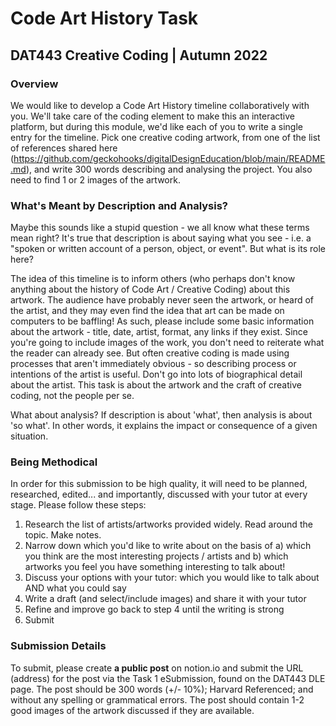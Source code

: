 # Code Art History Task
## DAT443 Creative Coding | Autumn 2022

### Overview
We would like to develop a Code Art History timeline collaboratively with you. We'll take care of the coding element to make this an interactive platform, but during this module, we'd like each of you to write a single entry for the timeline. Pick one creative coding artwork, from one of the list of references shared here (https://github.com/geckohooks/digitalDesignEducation/blob/main/README.md), and write 300 words describing and analysing the project. You also need to find 1 or 2 images of the artwork. 

### What's Meant by Description and Analysis?
Maybe this sounds like a stupid question - we all know what these terms mean right? It's true that description is about saying what you see - i.e. a "spoken or written account of a person, object, or event". But what is its role here? 

The idea of this timeline is to inform others (who perhaps don't know anything about the history of Code Art / Creative Coding) about this artwork. The audience have probably never seen the artwork, or heard of the artist, and they may even find the idea that art can be made on computers to be baffling! As such, please include some basic information about the artwork - title, date, artist, format, any links if they exist. Since you're going to include images of the work, you don't need to reiterate what the reader can already see. But often creative coding is made using processes that aren't immediately obvious - so describing process or intentions of the artist is useful. Don't go into lots of biographical detail about the artist. This task is about the artwork and the craft of creative coding, not the people per se.

What about analysis? If description is about 'what', then analysis is about 'so what'. In other words, it explains the impact or consequence of a given situation.

### Being Methodical
In order for this submission to be high quality, it will need to be planned, researched, edited... and importantly, discussed with your tutor at every stage. Please follow these steps:
1) Research the list of artists/artworks provided widely. Read around the topic. Make notes.
2) Narrow down which you'd like to write about on the basis of a) which you think are the most interesting projects / artists and b) which artworks you feel you have something interesting to talk about! 
3) Discuss your options with your tutor: which you would like to talk about AND what you could say
4) Write a draft (and select/include images) and share it with your tutor
5) Refine and improve go back to step 4 until the writing is strong
6) Submit
 
### Submission Details
To submit, please create **a public post** on notion.io and submit the URL (address) for the post via the Task 1 eSubmission, found on the DAT443 DLE page. The post should be 300 words (+/- 10%); Harvard Referenced; and without any spelling or grammatical errors. The post should contain 1-2 good images of the artwork discussed if they are available. 
